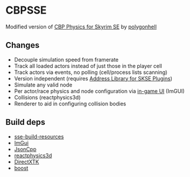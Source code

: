 # CBPSSE
Modified version of [CBP Physics for Skyrim SE](https://github.com/cbpphysics/CBPSSE) by [polygonhell](https://github.com/polygonhell)

## Changes
* Decouple simulation speed from framerate
* Track all loaded actors instead of just those in the player cell
* Track actors via events, no polling (cell/process lists scanning)
* Version independent (requires [Address Library for SKSE Plugins](https://www.nexusmods.com/skyrimspecialedition/mods/32444))
* Simulate any valid node
* Per actor/race physics and node configuration via [in-game UI](https://i.imgur.com/v8MZLIr.png) (ImGUI)
* Collisions (reactphysics3d)
* Renderer to aid in configuring collision bodies

## Build deps
* [sse-build-resources](https://github.com/SlavicPotato/sse-build-resources)
* [ImGui](https://github.com/ocornut/imgui)
* [JsonCpp](https://github.com/open-source-parsers/jsoncpp)
* [reactphysics3d](https://github.com/DanielChappuis/reactphysics3d)
* [DirectXTK](https://github.com/Microsoft/DirectXTK)
* [boost](https://github.com/boostorg/boost)